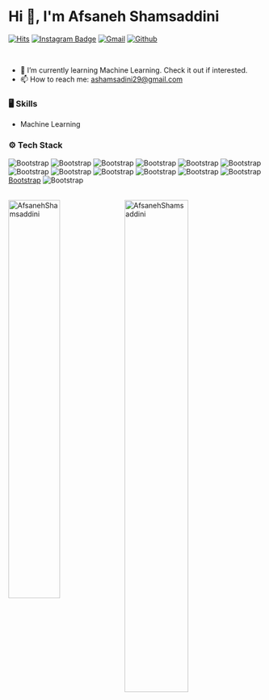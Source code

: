 
# Hi 👋, I'm Afsaneh Shamsaddini 


[![Hits](https://hits.seeyoufarm.com/api/count/incr/badge.svg?url=https%3A%2F%2Fgithub.com%2FAfsanehShamsaddini%2FAfsanehShamsaddini&count_bg=%2379C83D&title_bg=%23555555&icon=&icon_color=%23E7E7E7&title=Profile+Views&edge_flat=false)](https://hits.seeyoufarm.com)
[![Instagram Badge](https://img.shields.io/badge/-Instagram-purple?logo=instagram&logoColor=white&link=https://instagram.com/afsaneh.sha29/)](https://www.instagram.com/afsaneh.sha29)
[![Gmail](https://img.shields.io/badge/-Gmail-c14438?style=flat&logo=Gmail&logoColor=white)](mailto:ashamsadini29@gmail.com)
[![Github](https://img.shields.io/github/followers/AfsanehShamsaddini?label=Follow&style=social)](https://github.com/AfsanehShamsaddini)

<br>

- 🤔 I’m currently learning  Machine Learning. Check it out if interested.
- 📫 How to reach me: ashamsadini29@gmail.com

### 🖥 Skills

- Machine Learning

### ⚙️ Tech Stack

![Bootstrap](https://img.shields.io/badge/-Python-05122A?style=flat-square&logo=Python&color=353535) ![Bootstrap](https://img.shields.io/badge/-MySQL-05122A?style=flat-square&logo=MySQL&color=353535) ![Bootstrap](https://img.shields.io/badge/-Sqlite-05122A?style=flat-square&logo=Sqlite&color=353535) ![Bootstrap](https://img.shields.io/badge/-QT-05122A?style=flat-square&logo=QT&color=353535) ![Bootstrap](https://img.shields.io/badge/-Pandas-05122A?style=flat-square&logo=Pandas&color=353535) ![Bootstrap](https://img.shields.io/badge/-Numpy-05122A?style=flat-square&logo=Numpy&color=353535) ![Bootstrap](https://img.shields.io/badge/-Matplotlib-05122A?style=flat-square&logo=Matplotlib&color=353535) ![Bootstrap](https://img.shields.io/badge/-Opencv-05122A?style=flat-square&logo=Opencv&color=353535) ![Bootstrap](https://img.shields.io/badge/-Javascript-05122A?style=flat-square&logo=Javascript&color=353535) ![Bootstrap](https://img.shields.io/badge/-Css3-05122A?style=flat-square&logo=Css3&color=353535) ![Bootstrap](https://img.shields.io/badge/-HTML5-05122A?style=flat-square&logo=HTML5&color=353535) ![Bootstrap](https://img.shields.io/badge/-Visual%20Studio%20Code-05122A?style=flat-square&logo=Visual-Studio-Code&color=353535)[Bootstrap](https://img.shields.io/badge/-pycharm-05122A?style=flat-square&logo=pycharm&color=464345) ![Bootstrap](https://img.shields.io/badge/-Flask-05122A?style=flat-square&logo=Flask&color=464345)


<br> 

<div>
  <img width="45%" align="left" src="https://github-readme-stats.vercel.app/api/top-langs?username=AfsanehShamsaddini&show_icons=true&locale=en&layout=compact" alt="AfsanehShamsaddini" />
  <img width="50%"  src="https://github-readme-streak-stats.herokuapp.com/?user=AfsanehShamsaddini&" alt="AfsanehShamsaddini" />
</div>
